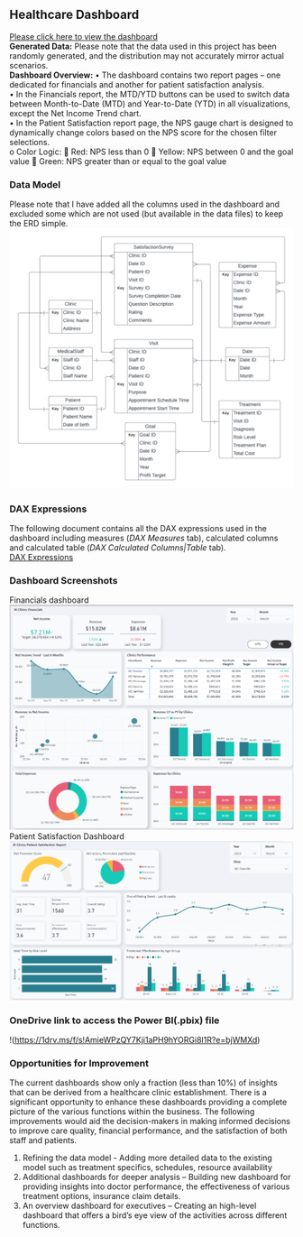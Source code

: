 ## Healthcare Dashboard
 [Please click here to view the dashboard](https://app.powerbi.com/view?r=eyJrIjoiMmYwY2EyYmMtMDI1My00ZjkzLWEwMzYtOTc0NjMzNTFiZjQwIiwidCI6IjQ0MGFiNGIyLTE2YzMtNGQ3Yi04NjZkLTdlZWY4YmFmY2Y3MCJ9)
 <br />
**Generated Data:** Please note that the data used in this project has been randomly generated, and the distribution may not accurately mirror actual scenarios. 
<br />
**Dashboard Overview:**
•	The dashboard contains two report pages – one dedicated for financials and another for patient satisfaction analysis.
<br />
•	In the Financials report, the MTD/YTD buttons can be used to switch data between Month-to-Date (MTD) and Year-to-Date (YTD) in all visualizations, except the Net Income Trend chart.
<br />
•	In the Patient Satisfaction report page, the NPS gauge chart is designed to dynamically change colors based on the NPS score for the chosen filter selections.
<br />
o	Color Logic:
	Red: NPS less than 0
	Yellow: NPS between 0 and the goal value
	Green: NPS greater than or equal to the goal value

### Data Model
Please note that I have added all the columns used in the dashboard and excluded some which are not used (but available in the data files) to keep the ERD simple. 
![JK Clinics Data Model](https://github.com/JK15/Healthcare_Dashboard_PowerBI/blob/main/JK%20Clinics%20Data%20Model.png)

### DAX Expressions
The following document contains all the DAX expressions used in the dashboard including measures (*DAX Measures* tab), calculated columns and calculated table (*DAX Calculated Columns|Table* tab). 
<br />
[DAX Expressions](https://github.com/JK15/Healthcare_Dashboard_PowerBI/blob/main/DAX%20Expressions.xlsx)

### Dashboard Screenshots
Financials dashboard
![Financials Dashboard](https://github.com/JK15/Healthcare_Dashboard_PowerBI/blob/main/Financial%20Dashboard.png)
Patient Satisfaction Dashboard
![Patient Satisfaction Report](https://github.com/JK15/Healthcare_Dashboard_PowerBI/blob/main/Patient%20Satisfaction%20Dashboard.png)

### OneDrive link to access the Power BI(.pbix) file
!(https://1drv.ms/f/s!AmieWPzQY7Kji1aPH9hYORGi8l1R?e=bjWMXd)

### Opportunities for Improvement
The current dashboards show only a fraction (less than 10%) of insights that can be derived from a healthcare clinic establishment. There is a significant opportunity to enhance these dashboards providing a complete picture of the various functions within the business. The following improvements would aid the decision-makers in making informed decisions to improve care quality, financial performance, and the satisfaction of both staff and patients.
1.	Refining the data model - Adding more detailed data to the existing model such as treatment specifics, schedules, resource availability
2.	Additional dashboards for deeper analysis – Building new dashboard for providing insights into doctor performance, the effectiveness of various treatment options, insurance claim details. 
3.	An overview dashboard for executives – Creating an high-level dashboard that offers a bird’s eye view of the activities across different functions.
